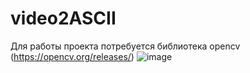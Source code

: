 # video2ASCII
 Для работы проекта потребуется библиотека opencv (https://opencv.org/releases/)
![image](https://github.com/user-attachments/assets/a40991e3-d355-480f-a466-42f52007c85f)


